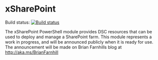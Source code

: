 # xSharePoint

Build status: [![Build status](https://ci.appveyor.com/api/projects/status/j44ikfads195663k/branch/master?svg=true)](https://ci.appveyor.com/project/BrianFarnhill/xsharepoint/branch/master)

The xSharePoint PowerShell module provides DSC resources that can be used to deploy and manage a SharePoint farm. 
This module represents a work in progress, and will be announced publicly when it is ready for use. The announcement will be made on Brian Farnhills blog at http://aka.ms/BrianFarnhill
